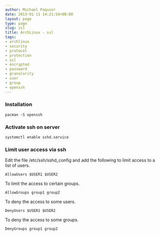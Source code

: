 ```yaml
---
author: Michael Paquier
date: 2013-01-11 14:21:54+00:00
layout: page
type: page
slug: ssl
title: ArchLinux - ssl
tags:
- archlinux
- security
- protocol
- protection
- ssl
- encrypted
- password
- granularity
- user
- group
- openssh
---
```


### Installation

    pacman -S openssh

### Activate ssh on server

    systemctl enable sshd.service

### Limit user access via ssh

Edit the file /etc/ssh/sshd\_config and add the following to limit access to a list of users.

    AllowUsers $USER1 $USER2

To limit the access to certain groups.

    AllowGroups group1 group2

To deny the access to some users.

    DenyUsers $USER1 $USER2

To deny the access to some groups.

    DenyGroups group1 group2
